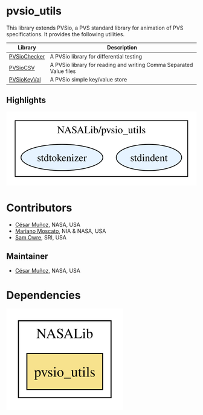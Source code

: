 # pvsio_utils

This library extends PVSio, a PVS standard library for animation of
PVS specifications. It provides the following utilities.

| Library  | Description | 
|---|---|
|  [PVSioChecker](./PVSioChecker/README.md) | A PVSio library for differential testing |
| [PVSioCSV](./PVSioCSV/README.md) | A PVSio library for reading and writing Comma Separated Value files |
| [PVSioKeyVal](./PVSioKeyVal/README.md) | A PVSio simple key/value store |

## Highlights

![dependency graph](./pvsio_utils-zoomed.svg "Dependency Graph")

# Contributors
* [César Muñoz](http://shemesh.larc.nasa.gov/people/cam), NASA, USA
* [Mariano Moscato](https://www.nianet.org/directory/research-staff/mariano-moscato/), NIA & NASA, USA
* [Sam Owre](http://www.csl.sri.com/users/owre), SRI, USA

## Maintainer
* [César Muñoz](http://shemesh.larc.nasa.gov/people/cam), NASA, USA

# Dependencies
![dependency graph](./pvsio_utils.svg "Dependency Graph")
